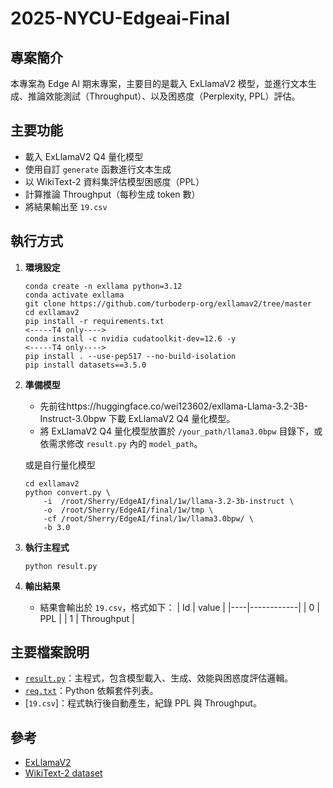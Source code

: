 # 2025-NYCU-Edgeai-Final


## 專案簡介
本專案為 Edge AI 期末專案，主要目的是載入 ExLlamaV2 模型，並進行文本生成、推論效能測試（Throughput）、以及困惑度（Perplexity, PPL）評估。

## 主要功能
- 載入 ExLlamaV2 Q4 量化模型
- 使用自訂 `generate` 函數進行文本生成
- 以 WikiText-2 資料集評估模型困惑度（PPL）
- 計算推論 Throughput（每秒生成 token 數）
- 將結果輸出至 `19.csv`

## 執行方式

1. **環境設定**
   ```
   conda create -n exllama python=3.12
   conda activate exllama
   git clone https://github.com/turboderp-org/exllamav2/tree/master
   cd exllamav2
   pip install -r requirements.txt
   <-----T4 only---->
   conda install -c nvidia cudatoolkit-dev=12.6 -y
   <-----T4 only---->
   pip install . --use-pep517 --no-build-isolation
   pip install datasets==3.5.0
   ```

2. **準備模型**
   - 先前往https://huggingface.co/wei123602/exllama-Llama-3.2-3B-Instruct-3.0bpw 下載 ExLlamaV2 Q4 量化模型。
   - 將 ExLlamaV2 Q4 量化模型放置於 `/your_path/llama3.0bpw` 目錄下，或依需求修改 `result.py` 內的 `model_path`。

   或是自行量化模型

   ```
   cd exllamav2
   python convert.py \
       -i  /root/Sherry/EdgeAI/final/1w/llama-3.2-3b-instruct \
       -o  /root/Sherry/EdgeAI/final/1w/tmp \
       -cf /root/Sherry/EdgeAI/final/1w/llama3.0bpw/ \
       -b 3.0
   ```
3. **執行主程式**
   ```
   python result.py
   ```

4. **輸出結果**
   - 結果會輸出於 `19.csv`，格式如下：
     | Id | value      |
     |----|------------|
     | 0  | PPL        |
     | 1  | Throughput |

## 主要檔案說明

- [`result.py`](result.py)：主程式，包含模型載入、生成、效能與困惑度評估邏輯。
- [`req.txt`](req.txt)：Python 依賴套件列表。
- [`19.csv`]：程式執行後自動產生，紀錄 PPL 與 Throughput。

## 參考
- [ExLlamaV2](https://github.com/turboderp/exllamav2)
- [WikiText-2 dataset](https://huggingface.co/datasets/wikitext)
